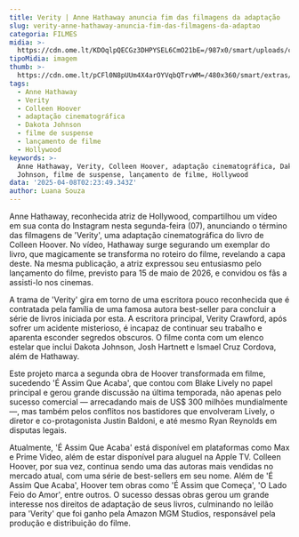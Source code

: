 ```yaml
---
title: Verity | Anne Hathaway anuncia fim das filmagens da adaptação
slug: verity-anne-hathaway-anuncia-fim-das-filmagens-da-adaptao
categoria: FILMES
midia: >-
  https://cdn.ome.lt/KDOqlpQECGz3DHPYSEL6CmO21bE=/987x0/smart/uploads/conteudo/fotos/Design_sem_nome_-_2025-04-07T201131.879.png
tipoMidia: imagem
thumb: >-
  https://cdn.ome.lt/pCFl0N8pUUm4X4arOYVqbQTrvWM=/480x360/smart/extras/conteudos/Design_sem_nome_-_2025-04-07T201131.879.png
tags:
  - Anne Hathaway
  - Verity
  - Colleen Hoover
  - adaptação cinematográfica
  - Dakota Johnson
  - filme de suspense
  - lançamento de filme
  - Hollywood
keywords: >-
  Anne Hathaway, Verity, Colleen Hoover, adaptação cinematográfica, Dakota
  Johnson, filme de suspense, lançamento de filme, Hollywood
data: '2025-04-08T02:23:49.343Z'
author: Luana Souza
---
```


Anne Hathaway, reconhecida atriz de Hollywood, compartilhou um vídeo em sua conta do Instagram nesta segunda-feira (07), anunciando o término das filmagens de 'Verity', uma adaptação cinematográfica do livro de Colleen Hoover. No vídeo, Hathaway surge segurando um exemplar do livro, que magicamente se transforma no roteiro do filme, revelando a capa deste. Na mesma publicação, a atriz expressou seu entusiasmo pelo lançamento do filme, previsto para 15 de maio de 2026, e convidou os fãs a assisti-lo nos cinemas.

A trama de 'Verity' gira em torno de uma escritora pouco reconhecida que é contratada pela família de uma famosa autora best-seller para concluir a série de livros iniciada por esta. A escritora principal, Verity Crawford, após sofrer um acidente misterioso, é incapaz de continuar seu trabalho e aparenta esconder segredos obscuros. O filme conta com um elenco estelar que inclui Dakota Johnson, Josh Hartnett e Ismael Cruz Cordova, além de Hathaway.

Este projeto marca a segunda obra de Hoover transformada em filme, sucedendo 'É Assim Que Acaba', que contou com Blake Lively no papel principal e gerou grande discussão na última temporada, não apenas pelo sucesso comercial — arrecadando mais de US$ 300 milhões mundialmente —, mas também pelos conflitos nos bastidores que envolveram Lively, o diretor e co-protagonista Justin Baldoni, e até mesmo Ryan Reynolds em disputas legais.

Atualmente, 'É Assim Que Acaba' está disponível em plataformas como Max e Prime Video, além de estar disponível para aluguel na Apple TV. Colleen Hoover, por sua vez, continua sendo uma das autoras mais vendidas no mercado atual, com uma série de best-sellers em seu nome. Além de 'É Assim Que Acaba', Hoover tem obras como 'É Assim que Começa', 'O Lado Feio do Amor', entre outros. O sucesso dessas obras gerou um grande interesse nos direitos de adaptação de seus livros, culminando no leilão para 'Verity' que foi ganho pela Amazon MGM Studios, responsável pela produção e distribuição do filme.
